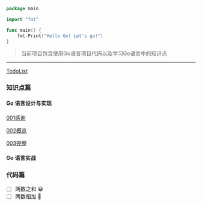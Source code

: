 ```Go
package main

import "fmt"

func main() {
    fmt.Print("Hello Go! Let's go!")
}
```



> 当前项目包含使用Go语言项目代码以及学习Go语言中的知识点

----

[TodoList](./Todo.md)

### 知识点篇

#### Go 语言设计与实现

[001感谢](src/GoRoad/Go语言设计与实现/Go语言设计与实现001.html)

[002概览](src/GoRoad/Go语言设计与实现/Go语言设计与实现002.html)

[003完整](src/GoRoad/Go语言设计与实现/Go语言设计与实现003.html)

#### Go 语言实战

### 代码篇

- [ ]  两数之和 😀
- [ ]  两数相加 🤔